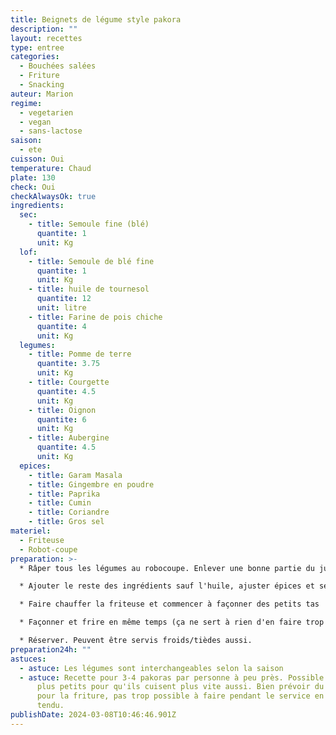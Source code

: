 ```yaml
---
title: Beignets de légume style pakora
description: ""
layout: recettes
type: entree
categories:
  - Bouchées salées
  - Friture
  - Snacking
auteur: Marion
regime:
  - vegetarien
  - vegan
  - sans-lactose
saison:
  - ete
cuisson: Oui
temperature: Chaud
plate: 130
check: Oui
checkAlwaysOk: true
ingredients:
  sec:
    - title: Semoule fine (blé)
      quantite: 1
      unit: Kg
  lof:
    - title: Semoule de blé fine
      quantite: 1
      unit: Kg
    - title: huile de tournesol
      quantite: 12
      unit: litre
    - title: Farine de pois chiche
      quantite: 4
      unit: Kg
  legumes:
    - title: Pomme de terre
      quantite: 3.75
      unit: Kg
    - title: Courgette
      quantite: 4.5
      unit: Kg
    - title: Oignon
      quantite: 6
      unit: Kg
    - title: Aubergine
      quantite: 4.5
      unit: Kg
  epices:
    - title: Garam Masala
    - title: Gingembre en poudre
    - title: Paprika
    - title: Cumin
    - title: Coriandre
    - title: Gros sel
materiel:
  - Friteuse
  - Robot-coupe
preparation: >-
  * Râper tous les légumes au robocoupe. Enlever une bonne partie du jus.

  * Ajouter le reste des ingrédients sauf l'huile, ajuster épices et sel au gout. La texture doit être celle d'une pâte à beignet. On peut façonner un pakora mais il s'affaise et en met un peu partout

  * Faire chauffer la friteuse et commencer à façonner des petits tas

  * Façonner et frire en même temps (ça ne sert à rien d'en faire trop à l'avance, ils se délitent) - environ 5 minutes par fournée, une dizaine par bac de friture

  * Réserver. Peuvent être servis froids/tièdes aussi.
preparation24h: ""
astuces:
  - astuce: Les légumes sont interchangeables selon la saison
  - astuce: Recette pour 3-4 pakoras par personne à peu près. Possible de les faire
      plus petits pour qu'ils cuisent plus vite aussi. Bien prévoir du temps
      pour la friture, pas trop possible à faire pendant le service en flux
      tendu.
publishDate: 2024-03-08T10:46:46.901Z
---
```

